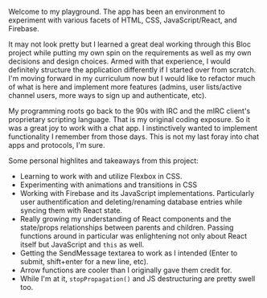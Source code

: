 Welcome to my playground. The app has been an environment to experiment with various facets of HTML, CSS, JavaScript/React, and Firebase.

It may not look pretty but I learned a great deal working through this Bloc project while putting my own spin on the requirements as well as my own decisions and design choices. Armed with that experience, I would definitely structure the application differently if I started over from scratch. I'm moving forward in my curriculum now but I would like to refactor much of what is here and implement more features (admins, user lists/active channel users, more ways to sign up and authenticate, etc).

My programming roots go back to the 90s with IRC and the mIRC client's proprietary scripting language. That is my original coding exposure. So it was a great joy to work with a chat app. I instinctively wanted to implement functionality I remember from those days. This is not my last foray into chat apps and protocols, I'm sure.

Some personal highlites and takeaways from this project:

* Learning to work with and utilize Flexbox in CSS.
* Experimenting with animations and transitions in CSS
* Working with Firebase and its JavaScript implementations. Particularly user authentification and deleting/renaming database entries while syncing them with React state.
* Really growing my understanding of React components and the state/props relationships between parents and children. Passing functions around in particular was enlightening not only about React itself but JavaScript and `this` as well.
* Getting the SendMessage textarea to work as I intended (Enter to submit, shift+enter for a new line, etc).
* Arrow functions are cooler than I originally gave them credit for.
* While I'm at it, `stopPropagation()` and JS destructuring are pretty swell too.
